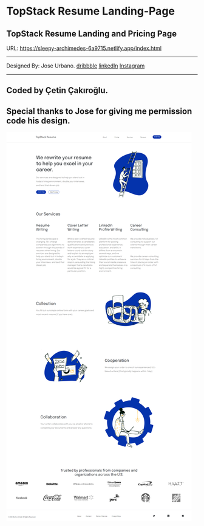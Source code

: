 # TopStack Resume Landing-Page

## TopStack Resume Landing and Pricing Page
URL: https://sleepy-archimedes-6a9715.netlify.app/index.html

---
Designed By: Jose Urbano. 
                [dribbble](https://dribbble.com/jfsurbano)
                [linkedIn](https://www.linkedin.com/in/jose-urbano-65a705b9/)
                [Instagram](instagram.com/jfsurbano)
                
---
Coded by Çetin Çakıroğlu.
---
## Special thanks to Jose for giving me permission code his design.

![image info](/assets/images/screenshot.png)


